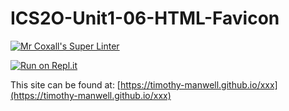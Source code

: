 # ICS2O-Unit1-06-HTML-Favicon

[![Mr Coxall's Super Linter](https://github.com/Timothy-Manwell/xxx/workflows/Mr%20Coxall's%20Super%20Linter/badge.svg)](https://github.com/Timothy-Manwell/xxx/actions/)

[![Run on Repl.it](https://repl.it/badge/github/Timothy-Manwell/xxx)](https://repl.it/github/Timothy-Manwell/xxx)

This site can be found at: [https://timothy-manwell.github.io/xxx](https://timothy-manwell.github.io/xxx)
